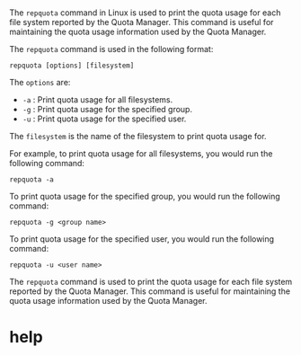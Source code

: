 # 

The `repquota` command in Linux is used to print the quota usage for each file system reported by the Quota Manager. This command is useful for maintaining the quota usage information used by the Quota Manager.

The `repquota` command is used in the following format:

```
repquota [options] [filesystem]
```

The `options` are:

* `-a` : Print quota usage for all filesystems.
* `-g` : Print quota usage for the specified group.
* `-u` : Print quota usage for the specified user.

The `filesystem` is the name of the filesystem to print quota usage for.

For example, to print quota usage for all filesystems, you would run the following command:

```
repquota -a
```

To print quota usage for the specified group, you would run the following command:

```
repquota -g <group name>
```

To print quota usage for the specified user, you would run the following command:

```
repquota -u <user name>
```

The `repquota` command is used to print the quota usage for each file system reported by the Quota Manager. This command is useful for maintaining the quota usage information used by the Quota Manager.



# help 

```

```
